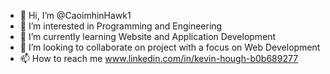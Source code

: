 - 👋 Hi, I’m @CaoimhinHawk1
- 👀 I’m interested in Programming and Engineering
- 🌱 I’m currently learning Website and Application Development
- 💞️ I’m looking to collaborate on project with a focus on Web Development
- 📫 How to reach me www.linkedin.com/in/kevin-hough-b0b689277

<!---
CaoimhinHawk1/CaoimhinHawk1 is a ✨ special ✨ repository because its `README.md` (this file) appears on your GitHub profile.
You can click the Preview link to take a look at your changes.
--->
